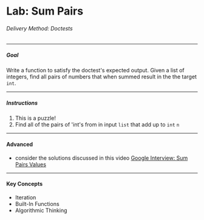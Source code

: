 # Lab: Sum Pairs

###### Delivery Method: Doctests

--------------

##### Goal

Write a function to satisfy the doctest's expected output.  Given a list of integers, find all pairs of numbers that when summed result in the the target `int`.


--------------------

##### Instructions

1. This is a puzzle!
1. Find all of the pairs of 'int's from in input `list` that add up to `int` `n`

-----------------------

#### Advanced

- consider the solutions discussed in this video [Google Interview: Sum Pairs Values](https://www.youtube.com/watch?v=XKu_SEDAykw)



----------------------

#### Key Concepts

- Iteration
- Built-In Functions
- Algorithmic Thinking
